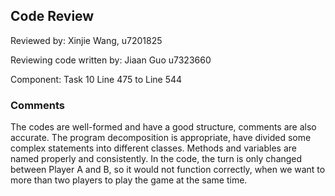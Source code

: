 ## Code Review

Reviewed by: Xinjie Wang, u7201825

Reviewing code written by: Jiaan Guo u7323660

Component: Task 10 Line 475 to Line 544

### Comments 
The codes are well-formed and have a good structure, comments are also accurate.
The program decomposition is appropriate, have divided some complex statements into 
different classes. Methods and variables are named properly and consistently.
In the code, the turn is only changed between Player A and B, so it would not function 
correctly, when we want to more than two players to play the game at the same time.


